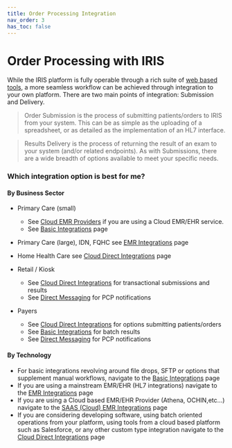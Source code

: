 ```yaml
---
title: Order Processing Integration
nav_order: 3
has_toc: false
---
```


# Order Processing with IRIS

While the IRIS platform is fully operable through a rich suite of <a href="https://portal.retinalscreenings.com">web based tools</a>, a more seamless workflow can be achieved through integration to your own platform. There are two main points of integration: Submission and Delivery.

> Order Submission is the process of submitting patients/orders to IRIS from your system.  This can be as simple as the uploading of a spreadsheet, or as detailed as the implementation of an HL7 interface.  

> Results Delivery is the process of returning the result of an exam to your system (and/or related endpoints).  As with Submissions, there are a wide breadth of options available to meet your specific needs.

### Which integration option is best for me?

#### By Business Sector 


- Primary Care (small) 
    - See [Cloud EMR Providers](/integration/IRISEMRCloudProviders) if you are using a Cloud EMR/EHR service.
    - See [Basic Integrations](/integration/BasicIntegrations) page
    
- Primary Care (large), IDN, FQHC see [EMR Integrations](/integration/EMRIntegrations) page
- Home Health Care see [Cloud Direct Integrations](/integration/CloudDirect) page
- Retail / Kiosk 
    - See [Cloud Direct Integrations](/integration/CloudDirect) for transactional submissions and results
    - See [Direct Messaging](/integration/DirectMessaging) for PCP notifications
- Payers 
    - See [Cloud Direct Integrations](/integration/CloudDirect) for options submitting patients/orders
    - See [Basic Integrations](/integration/BasicIntegrations) for batch results
    - See [Direct Messaging](/integration/DirectMessaging) for PCP notifications

#### By Technology 

- For basic integrations revolving around file drops, SFTP or options that supplement manual workflows, navigate to the [Basic Integrations](/integration/BasicIntegrations) page
- If you are using a mainstream EMR/EHR (HL7 integrations) navigate to the [EMR Integrations](/integration/EMRIntegrations) page
- If you are using a Cloud based EMR/EHR Provider (Athena, OCHIN,etc...) navigate to the [SAAS (Cloud) EMR Integrations](/integration/IRISEMRCloudProviders) page
- If you are considering developing software, using batch oriented operations from your platform, using tools from a cloud based platform such as Salesforce, or any other custom type integration navigate to the [Cloud Direct Integrations](/integration/CloudDirect) page